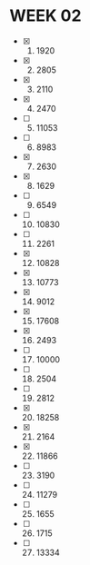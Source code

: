 # WEEK 02
- [x] 01. 1920
- [x] 02. 2805
- [x] 03. 2110
- [x] 04. 2470
- [ ] 05. 11053
- [ ] 06. 8983
- [x] 07. 2630
- [x] 08. 1629
- [ ] 09. 6549
- [ ] 10. 10830
- [ ] 11. 2261
- [x] 12. 10828
- [x] 13. 10773
- [x] 14. 9012
- [x] 15. 17608
- [x] 16. 2493
- [ ] 17. 10000
- [ ] 18. 2504
- [ ] 19. 2812
- [x] 20. 18258
- [x] 21. 2164
- [x] 22. 11866
- [ ] 23. 3190
- [ ] 24. 11279
- [ ] 25. 1655
- [ ] 26. 1715
- [ ] 27. 13334
